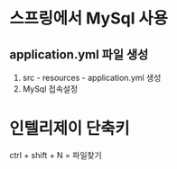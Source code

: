 # 스프링에서 MySql 사용
## application.yml 파일 생성
1. src - resources - application.yml 생성
2. MySql 접속설정 


# 인텔리제이 단축키
ctrl + shift + N = 파일찾기